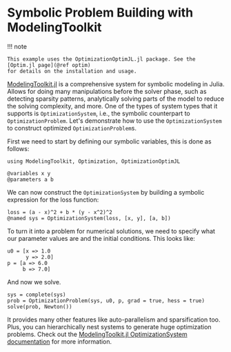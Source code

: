 # Symbolic Problem Building with ModelingToolkit

!!! note
    
    This example uses the OptimizationOptimJL.jl package. See the [Optim.jl page](@ref optim)
    for details on the installation and usage.

[ModelingToolkit.jl](https://docs.sciml.ai/ModelingToolkit/stable/) is a comprehensive system
for symbolic modeling in Julia. Allows for doing many manipulations before the solver phase,
such as detecting sparsity patterns, analytically solving parts of the model to reduce the
solving complexity, and more. One of the types of system types that it supports is
`OptimizationSystem`, i.e., the symbolic counterpart to `OptimizationProblem`. Let's demonstrate
how to use the `OptimizationSystem` to construct optimized `OptimizationProblem`s.

First we need to start by defining our symbolic variables, this is done as follows:

```@example modelingtoolkit
using ModelingToolkit, Optimization, OptimizationOptimJL

@variables x y
@parameters a b
```

We can now construct the `OptimizationSystem` by building a symbolic expression
for the loss function:

```@example modelingtoolkit
loss = (a - x)^2 + b * (y - x^2)^2
@named sys = OptimizationSystem(loss, [x, y], [a, b])
```

To turn it into a problem for numerical solutions, we need to specify what
our parameter values are and the initial conditions. This looks like:

```@example modelingtoolkit
u0 = [x => 1.0
      y => 2.0]
p = [a => 6.0
     b => 7.0]
```

And now we solve.

```@example modelingtoolkit
sys = complete(sys)
prob = OptimizationProblem(sys, u0, p, grad = true, hess = true)
solve(prob, Newton())
```

It provides many other features like auto-parallelism and sparsification too.
Plus, you can hierarchically nest systems to generate huge
optimization problems. Check out the
[ModelingToolkit.jl OptimizationSystem documentation](https://docs.sciml.ai/ModelingToolkit/stable/)
for more information.
